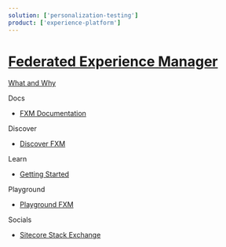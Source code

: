 ```yaml
---
solution: ['personalization-testing']
product: ['experience-platform']
---
```


# [Federated Experience Manager]()

[What and Why]()

Docs

 - [FXM Documentation](https://doc.sitecore.com/en/developers/101/sitecore-experience-platform/federated-experience-manager.html)

Discover

 - [Discover FXM]()

Learn

 - [Getting Started](https://doc.sitecore.com/en/developers/101/sitecore-experience-platform/using-fxm.html)

Playground

 - [Playground FXM]()
 
Socials

 - [Sitecore Stack Exchange](https://sitecore.stackexchange.com/questions/tagged/fxm)